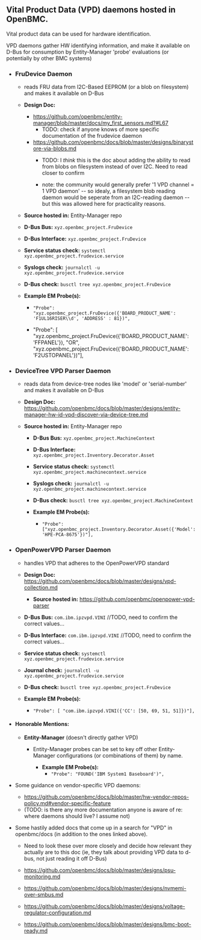
## Vital Product Data (VPD) daemons hosted in OpenBMC.
Vital product data can be used for hardware identification.

VPD daemons gather HW identifying information, and make it available on
D-Bus for consumption by Entity-Manager 'probe' evaluations (or
potentially by other BMC systems)

* ### FruDevice Daemon
  * reads FRU data from I2C-Based EEPROM (or a blob  on filesystem) and makes it available on D-Bus
  * **Design Doc:**
    * https://github.com/openbmc/entity-manager/blob/master/docs/my_first_sensors.md?#L67
      * TODO: check if anyone knows of more specific documentation of the
       frudevice daemon
    * https://github.com/openbmc/docs/blob/master/designs/binarystore-via-blobs.md
      * TODO: I *think* this is the doc about adding the ability to
           read from blobs on filesystem instead of over I2C. Need to read closer
           to confirm

      * note: the community would generally prefer
           '1 VPD channel = 1 VPD daemon' -- so idealy, a filesystem
           blob reading daemon would be seperate from an I2C-reading
           daemon -- but this was allowed here for practicality
           reasons.

   * **Source hosted in:** Entity-Manager repo

   * **D-Bus Bus:** `xyz.openbmc_project.FruDevice`

   * **D-Bus Interface:** `xyz.openbmc_project.FruDevice`

   * **Service status check:**  `systemctl xyz.openbmc_project.frudevice.service`

   * **Syslogs check:** `journalctl -u xyz.openbmc_project.frudevice.service`

    * **D-Bus check:** `busctl tree xyz.openbmc_project.FruDevice`

     * **Example EM Probe(s):**
       * `"Probe": "xyz.openbmc_project.FruDevice({'BOARD_PRODUCT_NAME': 'F1UL16RISER\\d', 'ADDRESS' : 81})",`

       * "Probe": [ "xyz.openbmc_project.FruDevice({'BOARD_PRODUCT_NAME': 'FFPANEL'}), "OR",
         "xyz.openbmc_project.FruDevice({'BOARD_PRODUCT_NAME': 'F2USTOPANEL'})"],

* ### DeviceTree VPD Parser Daemon
  * reads data from device-tree nodes like 'model' or 'serial-number' and makes it available on D-Bus
  * **Design Doc:**
      https://github.com/openbmc/docs/blob/master/designs/entity-manager-hw-id-vpd-discover-via-device-tree.md

  * **Source hosted in:** Entity-Manager repo

    * **D-Bus Bus:** `xyz.openbmc_project.MachineContext`

    * **D-Bus Interface:** `xyz.openbmc_project.Inventory.Decorator.Asset`

    * **Service status check:** `systemctl xyz.openbmc_project.machinecontext.service`

    * **Syslogs check:** `journalctl -u xyz.openbmc_project.machinecontext.service`

    * **D-Bus check:** `busctl tree xyz.openbmc_project.MachineContext`

    * **Example EM Probe(s):**

      * `"Probe": ["xyz.openbmc_project.Inventory.Decorator.Asset({'Model': 'HPE-PCA-8675'})"],`

* ### OpenPowerVPD Parser Daemon 
  * handles VPD that adheres to the OpenPowerVPD standard
  * **Design Doc:**
      https://github.com/openbmc/docs/blob/master/designs/vpd-collection.md

    * **Source hosted in:** https://github.com/openbmc/openpower-vpd-parser

  * **D-Bus Bus:** `com.ibm.ipzvpd.VINI` //TODO, need to confirm the correct
                                       values...
  * **D-Bus Interface:** `com.ibm.ipzvpd.VINI` //TODO, need to confirm the correct
      values...

   * **Service status check:** `systemctl xyz.openbmc_project.frudevice.service`

   * **Journal check:** `journalctl -u xyz.openbmc_project.frudevice.service`

   * **D-Bus check:** `busctl tree xyz.openbmc_project.FruDevice`

   * **Example EM Probe(s):**
      * `"Probe": [ "com.ibm.ipzvpd.VINI({'CC': [50, 69, 51, 51]})"],`

* #### Honorable Mentions:
  * **Entity-Manager** (doesn't directly gather VPD)

    * Entity-Manager probes can be set to key off other Entity-Manager
      configurations (or combinations of them) by name.

      * **Example EM Probe(s):**
        * `"Probe": "FOUND('IBM System1 Baseboard')",`

* Some guidance on vendor-specific VPD daemons:
  * https://github.com/openbmc/docs/blob/master/hw-vendor-repos-policy.md#vendor-specific-feature
  * (TODO: is there any more documentation anyone is aware of re: where daemons 
    should live? I assume not)

* Some hastily added docs that come up in a search for "VPD" in
  openbmc/docs (in addition to the ones linked above).

    * Need to look these over more closely and decide how relevant they
    actually are to this doc (ie, they talk about providing VPD data to d-bus,
    not just reading it off D-Bus)

  * https://github.com/openbmc/docs/blob/master/designs/psu-monitoring.md
  * https://github.com/openbmc/docs/blob/master/designs/nvmemi-over-smbus.md
  * https://github.com/openbmc/docs/blob/master/designs/voltage-regulator-configuration.md
  * https://github.com/openbmc/docs/blob/master/designs/bmc-boot-ready.md